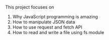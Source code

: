 This project focuses on
1. Why JavaScript programming is amazing
2. How to manipulate JSON data
3. How to use request and fetch API
4. How to read and write a file using fs module
